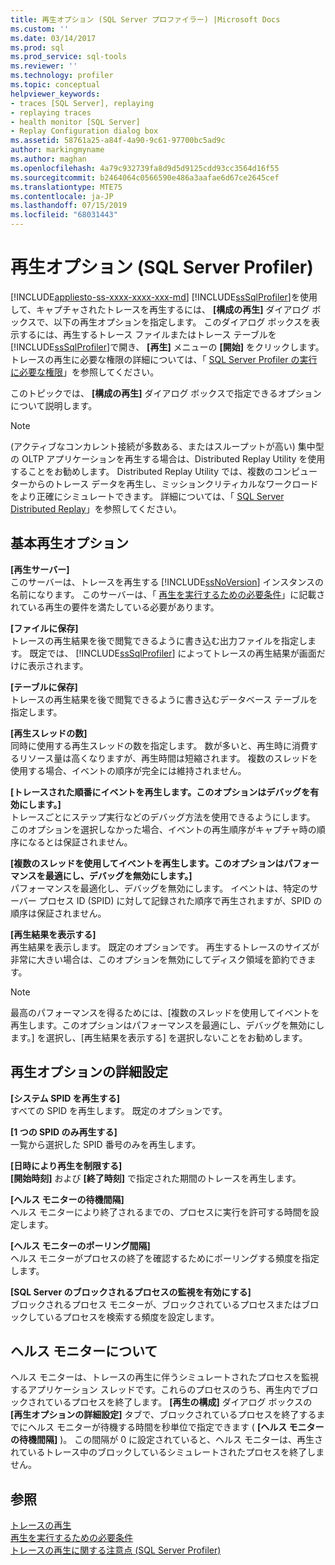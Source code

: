 ```yaml
---
title: 再生オプション (SQL Server プロファイラー) |Microsoft Docs
ms.custom: ''
ms.date: 03/14/2017
ms.prod: sql
ms.prod_service: sql-tools
ms.reviewer: ''
ms.technology: profiler
ms.topic: conceptual
helpviewer_keywords:
- traces [SQL Server], replaying
- replaying traces
- health monitor [SQL Server]
- Replay Configuration dialog box
ms.assetid: 58761a25-a84f-4a90-9c61-97700bc5ad9c
author: markingmyname
ms.author: maghan
ms.openlocfilehash: 4a79c932739fa8d9d5d9125cdd93cc3564d16f55
ms.sourcegitcommit: b2464064c0566590e486a3aafae6d67ce2645cef
ms.translationtype: MTE75
ms.contentlocale: ja-JP
ms.lasthandoff: 07/15/2019
ms.locfileid: "68031443"
---
```

# <a name="replay-options-sql-server-profiler"></a>再生オプション (SQL Server Profiler)
[!INCLUDE[appliesto-ss-xxxx-xxxx-xxx-md](../../includes/appliesto-ss-xxxx-xxxx-xxx-md.md)]
  [!INCLUDE[ssSqlProfiler](../../includes/sssqlprofiler-md.md)]を使用して、キャプチャされたトレースを再生するには、 **[構成の再生]** ダイアログ ボックスで、以下の再生オプションを指定します。 このダイアログ ボックスを表示するには、再生するトレース ファイルまたはトレース テーブルを [!INCLUDE[ssSqlProfiler](../../includes/sssqlprofiler-md.md)]で開き、 **[再生]** メニューの **[開始]** をクリックします。 トレースの再生に必要な権限の詳細については、「 [SQL Server Profiler の実行に必要な権限](../../tools/sql-server-profiler/permissions-required-to-run-sql-server-profiler.md)」を参照してください。  
  
 このトピックでは、 **[構成の再生]** ダイアログ ボックスで指定できるオプションについて説明します。  
  
> [!NOTE]  
>  (アクティブなコンカレント接続が多数ある、またはスループットが高い) 集中型の OLTP アプリケーションを再生する場合は、Distributed Replay Utility を使用することをお勧めします。 Distributed Replay Utility では、複数のコンピューターからのトレース データを再生し、ミッションクリティカルなワークロードをより正確にシミュレートできます。 詳細については、「 [SQL Server Distributed Replay](../../tools/distributed-replay/sql-server-distributed-replay.md)」を参照してください。  
  
## <a name="basic-replay-options"></a>基本再生オプション  
 **[再生サーバー]**  
 このサーバーは、トレースを再生する [!INCLUDE[ssNoVersion](../../includes/ssnoversion-md.md)] インスタンスの名前になります。 このサーバーは、「 [再生を実行するための必要条件](../../tools/sql-server-profiler/replay-requirements.md)」に記載されている再生の要件を満たしている必要があります。  
  
 **[ファイルに保存]**  
 トレースの再生結果を後で閲覧できるように書き込む出力ファイルを指定します。 既定では、 [!INCLUDE[ssSqlProfiler](../../includes/sssqlprofiler-md.md)] によってトレースの再生結果が画面だけに表示されます。  
  
 **[テーブルに保存]**  
 トレースの再生結果を後で閲覧できるように書き込むデータベース テーブルを指定します。  
  
 **[再生スレッドの数]**  
 同時に使用する再生スレッドの数を指定します。 数が多いと、再生時に消費するリソース量は高くなりますが、再生時間は短縮されます。 複数のスレッドを使用する場合、イベントの順序が完全には維持されません。  
  
 **[トレースされた順番にイベントを再生します。このオプションはデバッグを有効にします。]**  
 トレースごとにステップ実行などのデバッグ方法を使用できるようにします。 このオプションを選択しなかった場合、イベントの再生順序がキャプチャ時の順序になるとは保証されません。  
  
 **[複数のスレッドを使用してイベントを再生します。このオプションはパフォーマンスを最適にし、デバッグを無効にします。]**  
 パフォーマンスを最適化し、デバッグを無効にします。 イベントは、特定のサーバー プロセス ID (SPID) に対して記録された順序で再生されますが、SPID の順序は保証されません。  
  
 **[再生結果を表示する]**  
 再生結果を表示します。 既定のオプションです。 再生するトレースのサイズが非常に大きい場合は、このオプションを無効にしてディスク領域を節約できます。  
  
> [!NOTE]  
>  最高のパフォーマンスを得るためには、[複数のスレッドを使用してイベントを再生します。このオプションはパフォーマンスを最適にし、デバッグを無効にします。] を選択し、[再生結果を表示する] を選択しないことをお勧めします。  
  
## <a name="advanced-replay-options"></a>再生オプションの詳細設定  
 **[システム SPID を再生する]**  
 すべての SPID を再生します。 既定のオプションです。  
  
 **[1 つの SPID のみ再生する]**  
 一覧から選択した SPID 番号のみを再生します。  
  
 **[日時により再生を制限する]**  
 **[開始時刻]** および **[終了時刻]** で指定された期間のトレースを再生します。  
  
 **[ヘルス モニターの待機間隔]**  
 ヘルス モニターにより終了されるまでの、プロセスに実行を許可する時間を設定します。  
  
 **[ヘルス モニターのポーリング間隔]**  
 ヘルス モニターがプロセスの終了を確認するためにポーリングする頻度を指定します。  
  
 **[SQL Server のブロックされるプロセスの監視を有効にする]**  
 ブロックされるプロセス モニターが、ブロックされているプロセスまたはブロックしているプロセスを検索する頻度を設定します。  
  
## <a name="about-the-health-monitor"></a>ヘルス モニターについて  
 ヘルス モニターは、トレースの再生に伴うシミュレートされたプロセスを監視するアプリケーション スレッドです。これらのプロセスのうち、再生内でブロックされているプロセスを終了します。 **[再生の構成]** ダイアログ ボックスの **[再生オプションの詳細設定]** タブで、ブロックされているプロセスを終了するまでにヘルス モニターが待機する時間を秒単位で指定できます ( **[ヘルス モニターの待機間隔]** )。 この間隔が 0 に設定されていると、ヘルス モニターは、再生されているトレース中のブロックしているシミュレートされたプロセスを終了しません。  
  
## <a name="see-also"></a>参照  
 [トレースの再生](../../tools/sql-server-profiler/replay-traces.md)   
 [再生を実行するための必要条件](../../tools/sql-server-profiler/replay-requirements.md)   
 [トレースの再生に関する注意点 &#40;SQL Server Profiler&#41;](../../tools/sql-server-profiler/considerations-for-replaying-traces-sql-server-profiler.md)  
  
  
